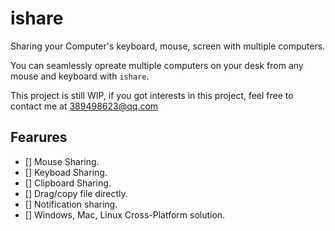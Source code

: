 # ishare

Sharing your Computer's keyboard, mouse, screen with multiple computers. 

You can seamlessly opreate multiple computers on your desk from any mouse and keyboard with `ishare`.

This project is still WIP, if you got interests in this project, feel free to contact me at 389498623@qq.com

## Fearures

- [] Mouse Sharing.
- [] Keyboad Sharing.
- [] Clipboard Sharing.
- [] Drag/copy file directly.
- [] Notification sharing.
- [] Windows, Mac, Linux Cross-Platform solution.

